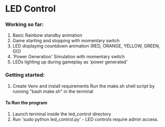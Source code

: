 # LED Control

### Working so far:
1. Basic Rainbow standby animation
2. Game starting and stopping with momentary switch
3. LED displaying countdown animation (RED, ORANGE, YELLOW, GREEN, GO)
4. 'Power Generation' Simulation with momentary switch
5. LEDs lighting up during gameplay as 'power generated'

### Getting started:
1. Create Venv and install requirements
	Run the make.sh shell script by running "bash make.sh" in the terminal
#### To Run the program 
1. Launch terminal inside the led_control directory
2. Run 'sudo python led_control.py' - LED controls require admin access. 
